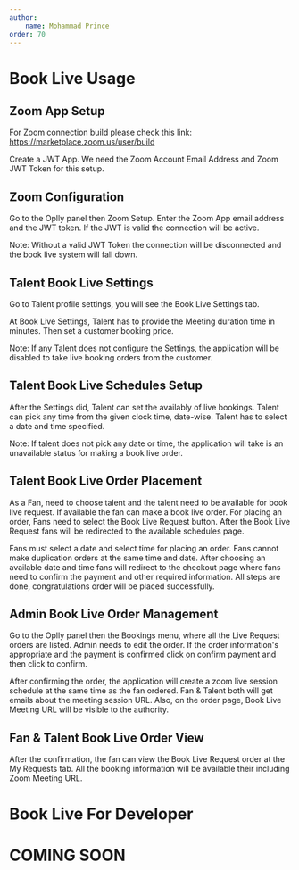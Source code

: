 ```yaml
---
author:
    name: Mohammad Prince
order: 70
---
```


# Book Live Usage

## Zoom App Setup

For Zoom connection build please check this link: https://marketplace.zoom.us/user/build

Create a JWT App. We need the Zoom Account Email Address and Zoom JWT Token for this setup.

## Zoom Configuration

Go to the Oplly panel then Zoom Setup. Enter the Zoom App email address and the JWT token.
If the JWT is valid the connection will be active.

Note: Without a valid JWT Token the connection will be disconnected and the book live system will fall down.

## Talent Book Live Settings

Go to Talent profile settings, you will see the Book Live Settings tab.

At Book Live Settings, Talent has to provide the Meeting duration time in minutes.
Then set a customer booking price.

Note: If any Talent does not configure the Settings, the application will be disabled to take live booking orders from the customer.

## Talent Book Live Schedules Setup

After the Settings did, Talent can set the availably of live bookings. Talent can pick any time from the given clock time, date-wise. Talent has to select a date and time specified.

Note: If talent does not pick any date or time, the application will take is an unavailable status for making a book live order.

## Talent Book Live Order Placement

As a Fan, need to choose talent and the talent need to be available for book live request. If available the fan can make a book live order. For placing an order, Fans need to select the Book Live Request button. After the Book Live Request fans will be redirected to the available schedules page.

Fans must select a date and select time for placing an order. Fans cannot make duplication orders at the same time and date.
After choosing an available date and time fans will redirect to the checkout page where fans need to confirm the payment and other required information. All steps are done, congratulations order will be placed successfully.

## Admin Book Live Order Management

Go to the Oplly panel then the Bookings menu, where all the Live Request orders are listed. Admin needs to edit the order. If the order information's appropriate and the payment is confirmed click on confirm payment and then click to confirm.

After confirming the order, the application will create a zoom live session schedule at the same time as the fan ordered. Fan & Talent both will get emails about the meeting session URL. Also, on the order page, Book Live Meeting URL will be visible to the authority.

## Fan & Talent Book Live Order View

After the confirmation, the fan can view the Book Live Request order at the My Requests tab. All the booking information will be available their including Zoom Meeting URL.

# Book Live For Developer

# COMING SOON
